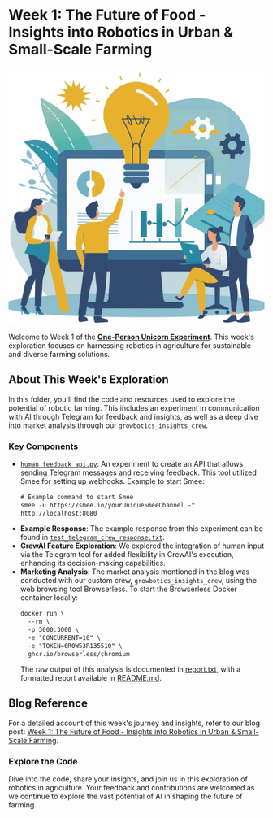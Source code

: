 # Week 1: The Future of Food - Insights into Robotics in Urban & Small-Scale Farming

![Cover Image](98c7efc2-41ac-408e-938d-47fc5763db97_1024x1024.webp)

Welcome to Week 1 of the [**One-Person Unicorn Experiment**](https://solounicorn.substack.com/). This week's exploration focuses on harnessing robotics in agriculture for sustainable and diverse farming solutions.

## About This Week's Exploration

In this folder, you'll find the code and resources used to explore the potential of robotic farming. This includes an experiment in communication with AI through Telegram for feedback and insights, as well as a deep dive into market analysis through our `growbotics_insights_crew`.

### Key Components

- [`human_feedback_api.py`](human_feedback_api.py): An experiment to create an API that allows sending Telegram messages and receiving feedback. This tool utilized Smee for setting up webhooks. Example to start Smee:
    ```shell
    # Example command to start Smee
    smee -u https://smee.io/yourUniqueSmeeChannel -t http://localhost:8080
    ```
- **Example Response**: The example response from this experiment can be found in [`test_telegram_crew_response.txt`](test_telegram_crew_response.txt).
- **CrewAI Feature Exploration**: We explored the integration of human input via the Telegram tool for added flexibility in CrewAI's execution, enhancing its decision-making capabilities.
- **Marketing Analysis**: The market analysis mentioned in the blog was conducted with our custom crew, `growbotics_insights_crew`, using the web browsing tool Browserless. To start the Browserless Docker container locally:
    ```shell
    docker run \
      --rm \
      -p 3000:3000 \
      -e "CONCURRENT=10" \
      -e "TOKEN=6R0W53R135510" \
      ghcr.io/browserless/chromium
    ```
  The raw output of this analysis is documented in [report.txt](growbotics_insights_crew/report.txt), with a formatted report available in [README.md](growbotics_insights_crew/README.md).


## Blog Reference

For a detailed account of this week's journey and insights, refer to our blog post: [Week 1: The Future of Food - Insights into Robotics in Urban & Small-Scale Farming](https://open.substack.com/pub/solounicorn/p/week-1-the-future-of-food-insights?r=i8zum&utm_campaign=post&utm_medium=web&showWelcomeOnShare=true).

### Explore the Code

Dive into the code, share your insights, and join us in this exploration of robotics in agriculture. Your feedback and contributions are welcomed as we continue to explore the vast potential of AI in shaping the future of farming.
